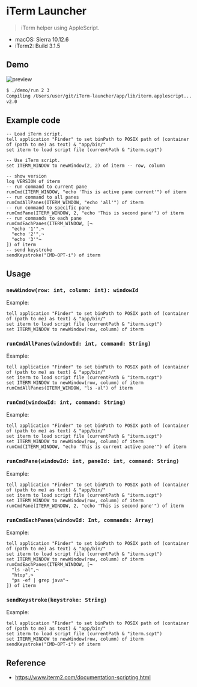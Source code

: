 # iTerm Launcher

> iTerm helper using AppleScript.

- macOS: Sierra 10.12.6
- iTerm2: Build 3.1.5

## Demo

![preview](https://user-images.githubusercontent.com/5036939/33924248-91b0e8fc-e018-11e7-8c57-3207d94400f3.gif)

```sh
$ ./demo/run 2 3
Compiling /Users/user/git/iTerm-launcher/app/lib/iterm.applescript...
v2.0
```


## Example code

```applescript
-- Load iTerm script.
tell application "Finder" to set binPath to POSIX path of (container of (path to me) as text) & "app/bin/"
set iterm to load script file (currentPath & "iterm.scpt")

-- Use iTerm script.
set ITERM_WINDOW to newWindow(2, 2) of iterm -- row, column

-- show version
log VERSION of iterm
-- run command to current pane
runCmd(ITERM_WINDOW, "echo 'This is active pane current'") of iterm
-- run command to all panes
runCmdAllPanes(ITERM_WINDOW, "echo 'all'") of iterm
-- run command to specific pane
runCmdPane(ITERM_WINDOW, 2, "echo 'This is second pane'") of iterm
-- run commands to each pane
runCmdEachPanes(ITERM_WINDOW, [¬
  "echo '1'",¬
  "echo '2'",¬
  "echo '3'"¬
]) of iterm
-- send keystroke
sendKeystroke("CMD-OPT-i") of iterm
```

## Usage

### `newWindow(row: int, column: int): windowId`

Example:

```applescript
tell application "Finder" to set binPath to POSIX path of (container of (path to me) as text) & "app/bin/"
set iterm to load script file (currentPath & "iterm.scpt")
set ITERM_WINDOW to newWindow(row, column) of iterm
```

### `runCmdAllPanes(windowId: int, command: String)`

Example:

```applescript
tell application "Finder" to set binPath to POSIX path of (container of (path to me) as text) & "app/bin/"
set iterm to load script file (currentPath & "iterm.scpt")
set ITERM_WINDOW to newWindow(row, column) of iterm
runCmdAllPanes(ITERM_WINDOW, "ls -al") of iterm
```

### `runCmd(windowId: int, command: String)`

Example:

```applescript
tell application "Finder" to set binPath to POSIX path of (container of (path to me) as text) & "app/bin/"
set iterm to load script file (currentPath & "iterm.scpt")
set ITERM_WINDOW to newWindow(row, column) of iterm
runCmd(ITERM_WINDOW, "echo 'This is current active pane'") of iterm
```


### `runCmdPane(windowId: int, paneId: int, command: String)`

Example:

```applescript
tell application "Finder" to set binPath to POSIX path of (container of (path to me) as text) & "app/bin/"
set iterm to load script file (currentPath & "iterm.scpt")
set ITERM_WINDOW to newWindow(row, column) of iterm
runCmdPane(ITERM_WINDOW, 2, "echo 'This is second pane'") of iterm
```

### `runCmdEachPanes(windowId: Int, commands: Array)`

Example:

```applescript
tell application "Finder" to set binPath to POSIX path of (container of (path to me) as text) & "app/bin/"
set iterm to load script file (currentPath & "iterm.scpt")
set ITERM_WINDOW to newWindow(row, column) of iterm
runCmdEachPanes(ITERM_WINDOW, [¬
  "ls -al",¬
  "htop",¬
  "ps -ef | grep java"¬
]) of iterm
```

### `sendKeystroke(keystroke: String)`

Example:

```applescript
tell application "Finder" to set binPath to POSIX path of (container of (path to me) as text) & "app/bin/"
set iterm to load script file (currentPath & "iterm.scpt")
set ITERM_WINDOW to newWindow(row, column) of iterm
sendKeystroke("CMD-OPT-i") of iterm
```

## Reference

- https://www.iterm2.com/documentation-scripting.html
